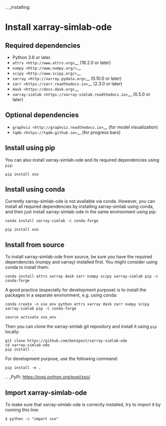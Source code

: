.. _installing:

Install xarray-simlab-ode
=====================

Required dependencies
---------------------

- Python 3.6 or later.
- `attrs <http://www.attrs.org>`__ (18.2.0 or later)
- `numpy <http://www.numpy.org/>`__
- `scipy <http://www.scipy.org/>`__
- `xarray <http://xarray.pydata.org>`__ (0.10.0 or later)
- `zarr <https://zarr.readthedocs.io>`__ (2.3.0 or later)
- `dask <https://docs.dask.org>`__
- `xarray-simlab <https://xarray-simlab.readthedocs.io>`__ (0.5.0 or later) 

Optional dependencies
---------------------

- `graphviz <http://graphviz.readthedocs.io>`__ (for model visualization)
- `tqdm <https://tqdm.github.io>`__ (for progress bars)

Install using pip
-----------------

You can also install xarray-simlab-ode and its required dependencies using
``pip``:

```console
pip install xso
```

Install using conda
-------------------

Currently xarray-simlab-ode is not available via conda. However, you can 
install all required dependencies by installing xarray-simlab using conda, 
and then just install xarray-simlab-ode in the same environment using pip:

```console
conda install xarray-simlab -c conda-forge

pip install xso
```


Install from source
-------------------

To install xarray-simlab-ode from source, be sure you have the required
dependencies (numpy and xarray) installed first. You might consider
using conda to install them:

```console 
conda install attrs xarray dask zarr numpy scipy xarray-simlab pip -c conda-forge
```

A good practice (especially for development purpose) is to install the
packages in a separate environment, e.g. using conda:

```console
conda create -n xso_env python attrs xarray dask zarr numpy scipy xarray-simlab pip -c conda-forge

source activate xso_env
```

Then you can clone the xarray-simlab git repository and install it
using ``pip`` locally:
```console
git clone https://github.com/ben1post/xarray-simlab-ode
cd xarray-simlab-ode
pip install .
```

For development purpose, use the following command:

```console
pip install -e .
```

.. _PyPi: https://pypi.python.org/pypi/xso/

Import xarray-simlab-ode
--------------------

To make sure that xarray-simlab-ode is correctly installed, try to import
it by running this line:

    $ python -c "import xso"